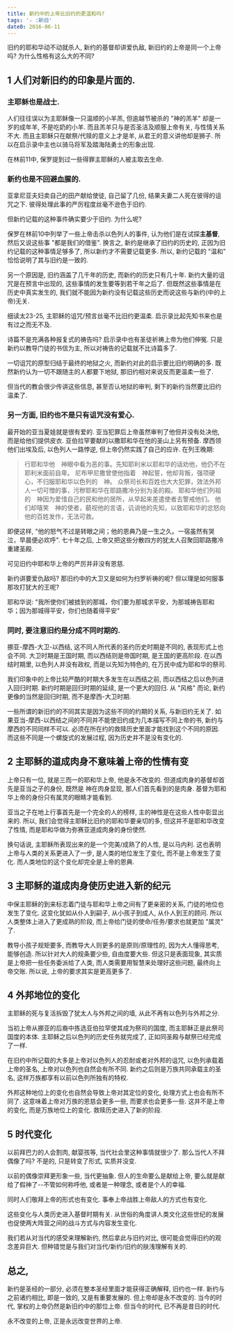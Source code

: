 ```yaml
---
title: 新约中的上帝比旧约的更温和吗?
tags: '☆ :新旧'
date0: 2016-06-11
---
```


旧约的耶和华动不动就杀人, 新约的基督却讲爱仇敌, 新旧约的上帝是同一个上帝吗? 为什么性格有这么大的不同?

1 人们对新旧约的印象是片面的.
-----------------------------

### 主耶稣也是战士.

人们往往误以为主耶稣像一只温顺的小羊羔, 但逾越节被杀的 "神的羔羊" 却是一岁的成年羊, 不是吃奶的小羊. 而且羔羊只与是否圣洁及顺服上帝有关, 与性情关系不大. 而且主耶稣只在献祭/代赎的意义上才是羊, 从君王的意义讲他却是狮子. 所以在启示录中主也以骑马将军及踏海陆勇士的形象出现.

在林前11中, 保罗提到过一些得罪主耶稣的人被主取去生命.

### 新约也是不回避血腥的.

亚拿尼亚夫妇卖自己的田产献给使徒, 自己留了几份, 结果夫妻二人死在彼得的诅咒之下. 彼得处理此事的严厉程度丝毫不逊色于旧约.

但新约记载的这种事件确实要少于旧约. 为什么呢?

保罗在林前10中列举了一些上帝击杀以色列人的事件, 认为他们是在试探**主基督**, 然后又说这些事 "都是我们的借鉴". 换言之, 新约是继承了旧约的历史的, 正因为旧约记载的这种事情足够多了, 所以新约才不需要记载更多. 所以, 新约记载的 "温和" 恰恰说明了其与旧约是一致的.

另一个原因是, 旧约涵盖了几千年的历史, 而新约的历史只有几十年. 新约大量的诅咒是在预言中出现的, 这些事情的发生要等到若干年之后了. 但既然这些事情是在历史中真实发生的, 我们就不能因为新约没有记载这些历史而说这些与新约(中的上帝)无关.

细读太23-25, 主耶稣的诅咒/预言丝毫不比旧约更温柔.
启示录比起先知书来也是有过之而无不及.

诗篇不是充满各种报复式的祷告吗? 启示录中也有圣徒祈祷上帝为他们伸冤. 只是新约以教导门徒的书信为主, 所以对祷告的记载就不比诗篇多了.

一切诅咒的原型归结于最终的地狱之火, 而新约对此的启示要比旧约明确的多. 既然新约认为一切不跟随主的人都要下地狱, 那旧约相对来说反而更温柔一些了.

但当代的教会很少传讲这些信息, 甚至否认地狱的审判, 剩下的新约当然要比旧约温柔了.

### 另一方面, 旧约也不是只有诅咒没有爱心.

最开始的亚当夏娃就是很有爱的. 亚当犯罪后上帝虽然审判了他但并没有处决他, 而是给他们提供皮衣. 亚伯拉罕要献的以撒耶和华在他的圣山上另有预备. 摩西领他们出埃及后, 以色列人一路悖逆, 但上帝仍然实践了自己的应许. 在列王晚期:

> 行耶和华他　神眼中看为恶的事。先知耶利米以耶和华的话劝他，他仍不在耶利米面前自卑。
尼布甲尼撒曾使他指着　神起誓，他却背叛，强项硬心，不归服耶和华以色列的　神。
众祭司长和百姓也大大犯罪，效法外邦人一切可憎的事，污秽耶和华在耶路撒冷分别为圣的殿。
耶和华他们列祖的　神因为爱惜自己的民和他的居所，从早起来差遣使者去警戒他们。
他们却嘻笑　神的使者，藐视他的言语，讥诮他的先知，以致耶和华的忿怒向他的百姓发作，无法可救。

即便这样, "他的怒气不过是转眼之间；他的恩典乃是一生之久。一宿虽然有哭泣，早晨便必欢呼". 七十年之后, 上帝又把这些分散四方的犹太人召聚回耶路撒冷重建圣殿.

可见旧约中耶和华上帝的严厉并非没有恩慈.

新约讲要爱仇敌吗? 那旧约中的大卫又是如何为扫罗祈祷的呢? 但以理是如何服事那攻打犹大的王呢?

耶和华说: "我所使你们被掳到的那城，你们要为那城求平安，为那城祷告耶和华；因为那城得平安，你们也随着得平安"

### 同时, 要注意旧约是分成不同时期的.

挪亚-摩西-大卫-以西结, 这不同人所代表的圣约历史时期是不同的, 表现形式上也会不同. 大卫时期是王国时期,  而以西结则是帝国时期, 是王国的更高阶段. 在以西结时期里, 以色列人并没有政权, 而是以先知为特色的, 在万民中成为耶和华的祭司.

我们印象中的上帝比较严酷的时期大多发生在以西结之前, 而以西结之后以色列进入回归时期. 新约时期是回归时期的延续, 是一个更大的回归. 从 "风格" 而论, 新约更像的当然是回归时期, 而不是摩西-大卫时期.

一些所谓的新旧约的不同其实是因为这些不同的约期的关系, 与新旧约无关了. 如果亚当-摩西-以西结之间的不同并不能使旧约成为几本描写不同上帝的书, 新约与摩西的不同同样不可以. 必须在所在约的救赎历史里面才能找到这个不同的原因. 而这些不同是一个螺旋式的发展过程, 因为历史并不是没有变化的.

2 主耶稣的道成肉身不意味着上帝的性情有变
-----------------------------------------

上帝只有一位, 就是三而一的耶和华上帝, 他是永不改变的. 但道成肉身的基督却首先是亚当之子的身份, 既然是 神在肉身显现, 那人们首先看到的是肉身. 基督为耶和华上帝的身份只有属灵的眼睛才能看到.

亚当之子在地上行事首先是一个完全的人的榜样, 主的神性是在这些人性中彰显出来的. 所以, 我们会觉得主耶稣比旧约的耶和华要亲切的多, 但这并不是耶和华改变了性情, 而是耶和华做为弥赛亚道成肉身的身份使然.

换句话说, 主耶稣所表现出来的是一个完美/成熟了的人性, 是以马内利. 这也表明上帝与人类的关系更进入了一步, 是人类的地位发生了变化, 而不是上帝发生了变化. 而人类地位的这个变化却完全是上帝的恩典.

3 主耶稣的道成肉身使历史进入新的纪元
--------------------------------

中保主耶稣的到来标志着门徒与耶和华上帝之间有了更亲密的关系, 门徒的地位也发生了变化. 这变化犹如从仆人到嗣子, 从小孩子到成人, 从仆人到王的顾问. 所以人类整体上进入了更成熟的阶段, 而上帝给门徒的使命/任务/要求也就更加 "属灵" 了.

教导小孩子规矩要多, 而教导大人则更多的是原则/原理性的, 因为大人懂得思考, 能够创造. 所以针对大人的规条要少些, 自由度要大些. 但这只是表面现象, 其实质是上帝把一些任务委派给了人类, 而人类需要用智慧来处理好这些问题, 最终向上帝交账. 所以说, 上帝的要求其实是更高更多了.

4 外邦地位的变化
----------------------------

主耶稣的死与复活拆毁了犹太人与外邦之间的墙, 从此不再有以色列与外邦之分.

当初上帝从挪亚的后裔中拣选亚伯拉罕使其成为祭司的国度, 而主耶稣正是此祭司国度的本体. 主耶稣之后以色列的历史任务就完成了, 正如同圣殿与献祭已经完成了一样.

在旧约中所记载的大多是上帝对以色列人的忍耐或者对外邦的诅咒, 以色列承载着上帝的圣名, 上帝对以色列也自然会有所不同. 新约之后则是万族共同承载主的圣名, 这样万族都享有以前以色列所独有的特权.

外邦这种地位上的变化也自然会导致上帝对其定位的变化, 处理方式上也会有所不同了. 这意味着上帝对万族的恩慈会更多一些, 而要求也会更多一些. 这并不是上帝的变化, 而是万族地位上的变化. 救赎历史进入了新的阶段.


5 时代变化
------------------------

以前拜巴力的人会割肉, 献婴孩等, 当代社会里这种事情就很少了. 那么当代人不拜偶像了吗? 不是的, 只是转变了形式, 实质并没变.

以前的偶像崇拜更形象一些, 当代更抽象. 但人的生命要么是献给上帝, 要么就是献给了假神了--不管如何称呼他, 或者是一种理念, 或者是个人的幸福.

同时人们敬拜上帝的形式也有变化. 事奉上帝战胜上帝敌人的方式也有变化.

这些变化与人类历史进入基督时期有关. 从世俗的角度讲人类文化这些世纪的发展也促使两大阵营之间的战斗方式与内容发生变化.

我们若从对当代的感受来理解新约, 然后拿此与旧约对比, 很可能会觉得旧约的观念差异巨大. 但种错觉是与我们对当代/新约/旧约的肤浅理解有关的.

总之,
-------------

新约是圣经的一部分, 必须在整本圣经里面才能获得正确解释, 旧约也一样. 新约与之前诸约相比, 即是一致的, 又是有重要发展的. 但上帝却是永不改变的. 当今的时代, 掌权的上帝仍然是新旧约中的那位上帝. 但当今的时代, 已不再是昔日的时代.

永不改变的上帝, 正是永远改变世界的上帝.
